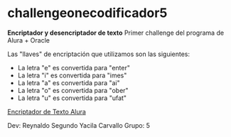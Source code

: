# challengeonecodificador5
**Encriptador y desencriptador de texto**
Primer challenge del programa de Alura + Oracle

Las "llaves" de encriptación que utilizamos son las siguientes:
- La letra "e" es convertida para "enter"
- La letra "i" es convertida para "imes"
- La letra "a" es convertida para "ai"
- La letra "o" es convertida para "ober"
- La letra "u" es convertida para "ufat"

 [Encriptador de Texto Alura](https://reynaldoyc.github.io/challengeonecodificador5/)

Dev: Reynaldo Segundo Yacila Carvallo
Grupo: 5
